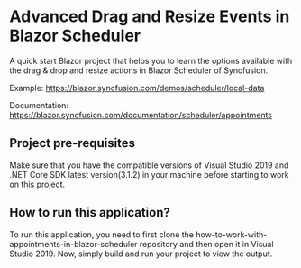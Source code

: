 # Advanced Drag and Resize Events in Blazor Scheduler

A quick start Blazor project that helps you to learn the options available with the drag &amp; drop and resize actions in Blazor Scheduler of Syncfusion.

Example: https://blazor.syncfusion.com/demos/scheduler/local-data  

Documentation: https://blazor.syncfusion.com/documentation/scheduler/appointments 

## Project pre-requisites
Make sure that you have the compatible versions of Visual Studio 2019 and .NET Core SDK latest version(3.1.2) in your machine before starting to work on this project.

## How to run this application?
To run this application, you need to first clone the how-to-work-with-appointments-in-blazor-scheduler repository and then open it in Visual Studio 2019. Now, simply build and run your project to view the output.
